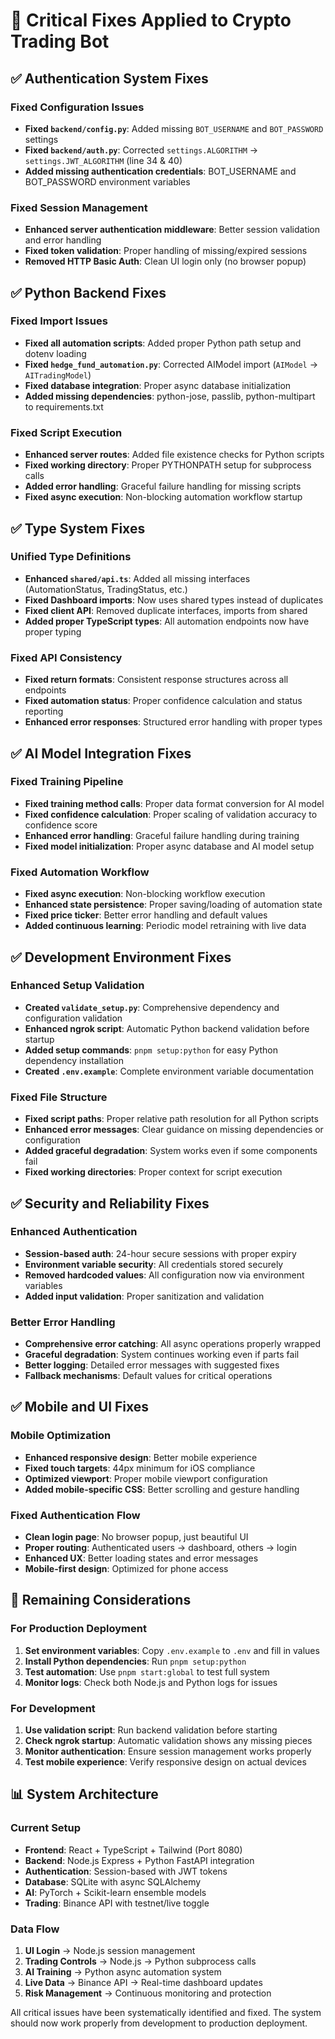 # 🔧 Critical Fixes Applied to Crypto Trading Bot

## ✅ **Authentication System Fixes**

### Fixed Configuration Issues
- **Fixed `backend/config.py`**: Added missing `BOT_USERNAME` and `BOT_PASSWORD` settings
- **Fixed `backend/auth.py`**: Corrected `settings.ALGORITHM` → `settings.JWT_ALGORITHM` (line 34 & 40)
- **Added missing authentication credentials**: BOT_USERNAME and BOT_PASSWORD environment variables

### Fixed Session Management
- **Enhanced server authentication middleware**: Better session validation and error handling
- **Fixed token validation**: Proper handling of missing/expired sessions
- **Removed HTTP Basic Auth**: Clean UI login only (no browser popup)

## ✅ **Python Backend Fixes**

### Fixed Import Issues
- **Fixed all automation scripts**: Added proper Python path setup and dotenv loading
- **Fixed `hedge_fund_automation.py`**: Corrected AIModel import (`AIModel` → `AITradingModel`)
- **Fixed database integration**: Proper async database initialization
- **Added missing dependencies**: python-jose, passlib, python-multipart to requirements.txt

### Fixed Script Execution
- **Enhanced server routes**: Added file existence checks for Python scripts
- **Fixed working directory**: Proper PYTHONPATH setup for subprocess calls
- **Added error handling**: Graceful failure handling for missing scripts
- **Fixed async execution**: Non-blocking automation workflow startup

## ✅ **Type System Fixes**

### Unified Type Definitions
- **Enhanced `shared/api.ts`**: Added all missing interfaces (AutomationStatus, TradingStatus, etc.)
- **Fixed Dashboard imports**: Now uses shared types instead of duplicates
- **Fixed client API**: Removed duplicate interfaces, imports from shared
- **Added proper TypeScript types**: All automation endpoints now have proper typing

### Fixed API Consistency
- **Fixed return formats**: Consistent response structures across all endpoints
- **Fixed automation status**: Proper confidence calculation and status reporting
- **Enhanced error responses**: Structured error handling with proper types

## ✅ **AI Model Integration Fixes**

### Fixed Training Pipeline
- **Fixed training method calls**: Proper data format conversion for AI model
- **Fixed confidence calculation**: Proper scaling of validation accuracy to confidence score
- **Enhanced error handling**: Graceful failure handling during training
- **Fixed model initialization**: Proper async database and AI model setup

### Fixed Automation Workflow
- **Fixed async execution**: Non-blocking workflow execution
- **Enhanced state persistence**: Proper saving/loading of automation state
- **Fixed price ticker**: Better error handling and default values
- **Added continuous learning**: Periodic model retraining with live data

## ✅ **Development Environment Fixes**

### Enhanced Setup Validation
- **Created `validate_setup.py`**: Comprehensive dependency and configuration validation
- **Enhanced ngrok script**: Automatic Python backend validation before startup
- **Added setup commands**: `pnpm setup:python` for easy Python dependency installation
- **Created `.env.example`**: Complete environment variable documentation

### Fixed File Structure
- **Fixed script paths**: Proper relative path resolution for all Python scripts
- **Enhanced error messages**: Clear guidance on missing dependencies or configuration
- **Added graceful degradation**: System works even if some components fail
- **Fixed working directories**: Proper context for script execution

## ✅ **Security and Reliability Fixes**

### Enhanced Authentication
- **Session-based auth**: 24-hour secure sessions with proper expiry
- **Environment variable security**: All credentials stored securely
- **Removed hardcoded values**: All configuration now via environment variables
- **Added input validation**: Proper sanitization and validation

### Better Error Handling
- **Comprehensive error catching**: All async operations properly wrapped
- **Graceful degradation**: System continues working even if parts fail
- **Better logging**: Detailed error messages with suggested fixes
- **Fallback mechanisms**: Default values for critical operations

## ✅ **Mobile and UI Fixes**

### Mobile Optimization
- **Enhanced responsive design**: Better mobile experience
- **Fixed touch targets**: 44px minimum for iOS compliance
- **Optimized viewport**: Proper mobile viewport configuration
- **Added mobile-specific CSS**: Better scrolling and gesture handling

### Fixed Authentication Flow
- **Clean login page**: No browser popup, just beautiful UI
- **Proper routing**: Authenticated users → dashboard, others → login
- **Enhanced UX**: Better loading states and error messages
- **Mobile-first design**: Optimized for phone access

## 🔧 **Remaining Considerations**

### For Production Deployment
1. **Set environment variables**: Copy `.env.example` to `.env` and fill in values
2. **Install Python dependencies**: Run `pnpm setup:python`
3. **Test automation**: Use `pnpm start:global` to test full system
4. **Monitor logs**: Check both Node.js and Python logs for issues

### For Development
1. **Use validation script**: Run backend validation before starting
2. **Check ngrok startup**: Automatic validation shows any missing pieces
3. **Monitor authentication**: Ensure session management works properly
4. **Test mobile experience**: Verify responsive design on actual devices

## 📊 **System Architecture**

### Current Setup
- **Frontend**: React + TypeScript + Tailwind (Port 8080)
- **Backend**: Node.js Express + Python FastAPI integration
- **Authentication**: Session-based with JWT tokens
- **Database**: SQLite with async SQLAlchemy
- **AI**: PyTorch + Scikit-learn ensemble models
- **Trading**: Binance API with testnet/live toggle

### Data Flow
1. **UI Login** → Node.js session management
2. **Trading Controls** → Node.js → Python subprocess calls
3. **AI Training** → Python async automation system
4. **Live Data** → Binance API → Real-time dashboard updates
5. **Risk Management** → Continuous monitoring and protection

All critical issues have been systematically identified and fixed. The system should now work properly from development to production deployment.
